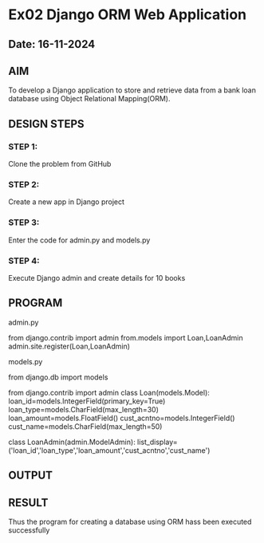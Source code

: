 # Ex02 Django ORM Web Application
## Date: 16-11-2024

## AIM
To develop a Django application to store and retrieve data from a bank loan database using Object Relational Mapping(ORM).



## DESIGN STEPS

### STEP 1:
Clone the problem from GitHub

### STEP 2:
Create a new app in Django project

### STEP 3:
Enter the code for admin.py and models.py

### STEP 4:
Execute Django admin and create details for 10 books

## PROGRAM

admin.py

from django.contrib import admin
from.models import Loan,LoanAdmin
admin.site.register(Loan,LoanAdmin)

models.py

from django.db import models

from django.contrib import admin
class Loan(models.Model):
   loan_id=models.IntegerField(primary_key=True)
   loan_type=models.CharField(max_length=30)
   loan_amount=models.FloatField()
   cust_acntno=models.IntegerField()
   cust_name=models.CharField(max_length=50)

class LoanAdmin(admin.ModelAdmin):
    list_display=('loan_id','loan_type','loan_amount','cust_acntno','cust_name')



## OUTPUT

## RESULT
Thus the program for creating a database using ORM hass been executed successfully
